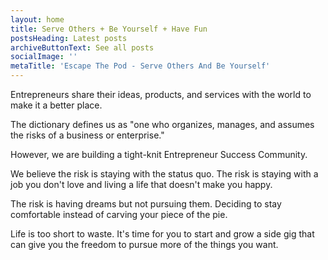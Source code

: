 ```yaml
---
layout: home
title: Serve Others + Be Yourself + Have Fun
postsHeading: Latest posts
archiveButtonText: See all posts
socialImage: ''
metaTitle: 'Escape The Pod - Serve Others And Be Yourself'
---
```

Entrepreneurs share their ideas, products, and services with the world to make it a better place.

The dictionary defines us as "one who organizes, manages, and assumes the risks of a business or enterprise."

However, we are building a tight-knit Entrepreneur Success Community.

We believe the risk is staying with the status quo. The risk is staying with a job you don't love and living a life that doesn't make you happy.

The risk is having dreams but not pursuing them. Deciding to stay comfortable instead of carving your piece of the pie.

Life is too short to waste. It's time for you to start and grow a side gig that can give you the freedom to pursue more of the things you want.
